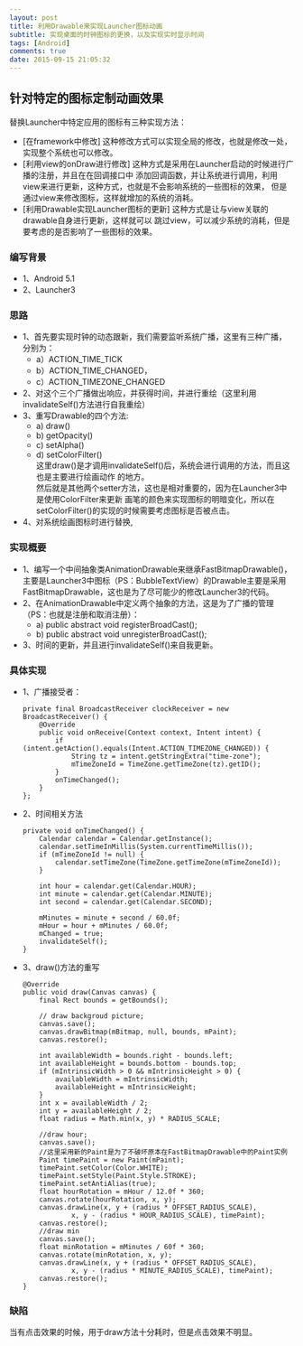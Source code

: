 ```yaml
---
layout: post
title: 利用Drawable来实现Launcher图标动画
subtitle: 实现桌面的时钟图标的更换，以及实现实时显示时间
tags: [Android]
comments: true
date: 2015-09-15 21:05:32
---
```


## 针对特定的图标定制动画效果

替换Launcher中特定应用的图标有三种实现方法：

-	[在framework中修改] 这种修改方式可以实现全局的修改，也就是修改一处，实现整个系统也可以修改。
-	[利用view的onDraw进行修改] 这种方式是采用在Launcher启动的时候进行广播的注册，并且在在回调接口中 添加回调函数，并让系统进行调用，利用view来进行更新，这种方式，也就是不会影响系统的一些图标的效果， 但是通过view来修改图标，这样就增加的系统的消耗。
-	[利用Drawable实现Launcher图标的更新] 这种方式是让与view关联的drawable自身进行更新，这样就可以 跳过view，可以减少系统的消耗，但是要考虑的是否影响了一些图标的效果。

### 编写背景

-	1、Android 5.1
-	2、Launcher3

### 思路

-	1、首先要实现时钟的动态跟新，我们需要监听系统广播，这里有三种广播，分别为：
	-	a）ACTION_TIME_TICK
	-	b）ACTION_TIME_CHANGED，
	-	c）ACTION_TIMEZONE_CHANGED
-	2、对这个三个广播做出响应，并获得时间，并进行重绘（这里利用invalidateSelf()方法进行自我重绘）
-	3、重写Drawable的四个方法:
	-	a) draw()
	-	b) getOpacity()
	-	c) setAlpha()
	-	d) setColorFilter()  
		这里draw()是才调用invalidateSelf()后，系统会进行调用的方法，而且这也是主要进行绘画动作 的地方。  
		然后就是其他两个setter方法，这也是相对重要的，因为在Launcher3中是使用ColorFilter来更新 画笔的颜色来实现图标的明暗变化，所以在setColorFilter()的实现的时候需要考虑图标是否被点击。
-	4、对系统绘画图标时进行替换,

### 实现概要

-	1、编写一个中间抽象类AnimationDrawable来继承FastBitmapDrawable()，主要是Launcher3中图标（PS：BubbleTextView）的Drawable主要是采用FastBitmapDrawable，这也是为了尽可能少的修改Launcher3的代码。
-	2、在AnimationDrawable中定义两个抽象的方法，这是为了广播的管理（PS：也就是注册和取消注册）：
	-	a) public abstract void registerBroadCast();
	-	b) public abstract void unregisterBroadCast();
-	3、时间的更新，并且进行invalidateSelf()来自我更新。

### 具体实现

-	1、广播接受者：

	```
	private final BroadcastReceiver clockReceiver = new BroadcastReceiver() {
	    @Override
	    public void onReceive(Context context, Intent intent) {
	        if (intent.getAction().equals(Intent.ACTION_TIMEZONE_CHANGED)) {
	            String tz = intent.getStringExtra("time-zone");
	            mTimeZoneId = TimeZone.getTimeZone(tz).getID();
	        }
	        onTimeChanged();
	    }
	};
	```

-	2、时间相关方法

	```
	private void onTimeChanged() {
	    Calendar calendar = Calendar.getInstance();
	    calendar.setTimeInMillis(System.currentTimeMillis());
	    if (mTimeZoneId != null) {
	        calendar.setTimeZone(TimeZone.getTimeZone(mTimeZoneId));
	    }

	    int hour = calendar.get(Calendar.HOUR);
	    int minute = calendar.get(Calendar.MINUTE);
	    int second = calendar.get(Calendar.SECOND);

	    mMinutes = minute + second / 60.0f;
	    mHour = hour + mMinutes / 60.0f;
	    mChanged = true;
	    invalidateSelf();
	}
	```

-	3、draw()方法的重写

	```
	@Override
	public void draw(Canvas canvas) {
	    final Rect bounds = getBounds();

	    // draw backgroud picture;
	    canvas.save();
	    canvas.drawBitmap(mBitmap, null, bounds, mPaint);
	    canvas.restore();

	    int availableWidth = bounds.right - bounds.left;
	    int availableHeight = bounds.bottom - bounds.top;
	    if (mIntrinsicWidth > 0 && mIntrinsicHeight > 0) {
	        availableWidth = mIntrinsicWidth;
	        availableHeight = mIntrinsicHeight;
	    }
	    int x = availableWidth / 2;
	    int y = availableHeight / 2;
	    float radius = Math.min(x, y) * RADIUS_SCALE;

	    //draw hour;
	    canvas.save();
	    //这里采用新的Paint是为了不破坏原本在FastBitmapDrawable中的Paint实例
	    Paint timePaint = new Paint(mPaint);
	    timePaint.setColor(Color.WHITE);
	    timePaint.setStyle(Paint.Style.STROKE);
	    timePaint.setAntiAlias(true);
	    float hourRotation = mHour / 12.0f * 360;
	    canvas.rotate(hourRotation, x, y);
	    canvas.drawLine(x, y + (radius * OFFSET_RADIUS_SCALE),
	            x, y - (radius * HOUR_RADIUS_SCALE), timePaint);
	    canvas.restore();
	    //draw min
	    canvas.save();
	    float minRotation = mMinutes / 60f * 360;
	    canvas.rotate(minRotation, x, y);
	    canvas.drawLine(x, y + (radius * OFFSET_RADIUS_SCALE),
	            x, y - (radius * MINUTE_RADIUS_SCALE), timePaint);
	    canvas.restore();
	}
	```

### 缺陷

当有点击效果的时候，用于draw方法十分耗时，但是点击效果不明显。
